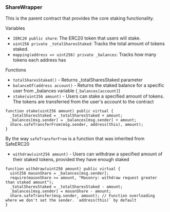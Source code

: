 ### ShareWrapper
This is the parent contract that provides the core staking functionality.

Variables
* `IERC20 public share`: The ERC20 token that users will stake.
* `uint256 private _totalSharesStaked`: Tracks the total amount of tokens staked.
* `mapping(address => uint256) private _balances`: Tracks how many tokens each address has

Functions
* `totalSharesStaked()` - Returns _totalSharesStaked parameter
* `balanceOf(address account)` - Returns the staked balance for a specific user from _balances variable (`_balances[account]`)
* `stake(uint256 amount)` - Users can stake a specified amount of tokens. The tokens are transferred from the user's account to the contract
```solidity
function stake(uint256 amount) public virtual {
  _totalSharesStaked = _totalSharesStaked + amount;
  _balances[msg.sender] = _balances[msg.sender] + amount;
  share.safeTransferFrom(msg.sender, address(this), amount);
}
```
By the way `safeTransferFrom` is a function that was inherited from SafeERC20

* `withdraw(uint256 amount)` - Users can withdraw a specified amount of their staked tokens, provided they have enough staked
```solidity
function withdraw(uint256 amount) public virtual {
  uint256 masonShare = _balances[msg.sender];
  require(masonShare >= amount, "Masonry: withdraw request greater than staked amount");
  _totalSharesStaked = _totalSharesStaked - amount;
  _balances[msg.sender] = masonShare - amount;
  share.safeTransfer(msg.sender, amount); // Function overloading where we don't set the sender. `address(this)` by default
}
```
